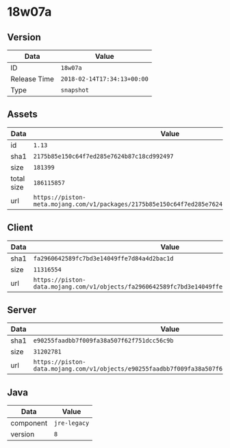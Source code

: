 # 18w07a

## Version

|**Data**        | **Value**                 |
|----------------|-------------------------|
| ID   | ```18w07a```   |
| Release Time   | ```2018-02-14T17:34:13+00:00```   |
| Type   | ```snapshot```   |

## Assets

|**Data**        | **Value**                 |
|----------------|-------------------------|
| id   | ```1.13```   |
| sha1   | ```2175b85e150c64f7ed285e7624b87c18cd992497```   |
| size   | ```181399```   |
| total size  | ```186115857```  |
| url       | ```https://piston-meta.mojang.com/v1/packages/2175b85e150c64f7ed285e7624b87c18cd992497/1.13.json``` |

## Client

|**Data**        | **Value**                 |
|----------------|-------------------------|
| sha1   | ```fa2960642589fc7bd3e14049ffe7d84a4d2bac1d```   |
| size   | ```11316554```   |
| url       | ```https://piston-data.mojang.com/v1/objects/fa2960642589fc7bd3e14049ffe7d84a4d2bac1d/client.jar``` |

## Server

|**Data**        | **Value**                 |
|----------------|-------------------------|
| sha1   | ```e90255faadbb7f009fa38a507f62f751dcc56c9b```   |
| size   | ```31202781```   |
| url       | ```https://piston-data.mojang.com/v1/objects/e90255faadbb7f009fa38a507f62f751dcc56c9b/server.jar``` |

## Java

|**Data**        | **Value**                 |
|----------------|-------------------------|
| component   | ```jre-legacy```   |
| version   | ```8```   |